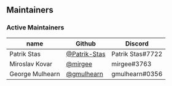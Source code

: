## Maintainers

### Active Maintainers
| name            | Github                                         | Discord          |
|-----------------|------------------------------------------------|------------------|
| Patrik Stas     | [@Patrik-Stas](https://github.com/Patrik-Stas) | Patrik Stas#7722 |
| Miroslav Kovar  | [@mirgee](https://github.com/mirgee)           | mirgee#3763      |
| George Mulhearn | [@gmulhearn](https://github.com/gmulhearn)     | gmulhearn#0356   |
